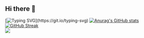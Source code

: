 ## Hi there 👋
[![Typing SVG](https://readme-typing-svg.demolab.com?font=Fira+Code&pause=1000&width=435&lines=Welcome+come+to+my+Github.)](https://git.io/typing-svg)
[![Anurag's GitHub stats](https://github-readme-stats.vercel.app/api?username=fornever-lw)](https://github.com/anuraghazra/github-readme-stats)
[![GitHub Streak](https://streak-stats.demolab.com?user=fornever-lw)](https://git.io/streak-stats)       
<img align="center" src="https://github-readme-stats.vercel.app/api/wakatime?username={fornever-lw}&theme=transparent&hide_border=true&layout=compact&langs_count=22" />
<!--
**fornever-lw/fornever-lw** is a ✨ _special_ ✨ repository because its `README.md` (this file) appears on your GitHub profile.

Here are some ideas to get you started:

- 🔭 I’m currently working on ...
- 🌱 I’m currently learning ...
- 👯 I’m looking to collaborate on ...
- 🤔 I’m looking for help with ...
- 💬 Ask me about ...
- 📫 How to reach me: ...
- 😄 Pronouns: ...
- ⚡ Fun fact: ...
-->
